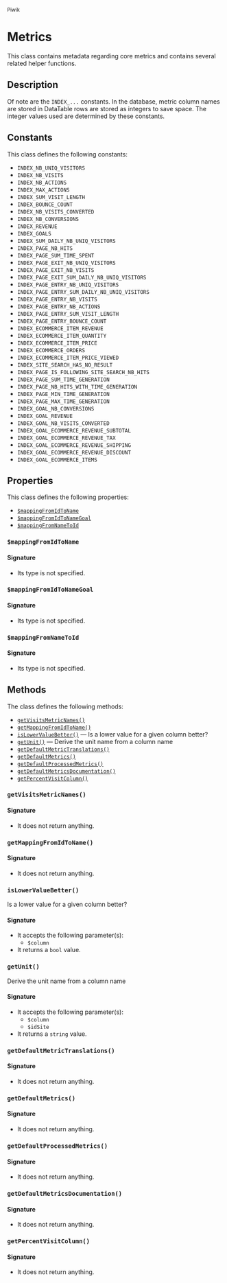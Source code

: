 <small>Piwik</small>

Metrics
=======

This class contains metadata regarding core metrics and contains several related helper functions.

Description
-----------

Of note are the `INDEX_...` constants. In the database, metric column names
are stored in DataTable rows are stored as integers to save space. The integer
values used are determined by these constants.


Constants
---------

This class defines the following constants:

- `INDEX_NB_UNIQ_VISITORS`
- `INDEX_NB_VISITS`
- `INDEX_NB_ACTIONS`
- `INDEX_MAX_ACTIONS`
- `INDEX_SUM_VISIT_LENGTH`
- `INDEX_BOUNCE_COUNT`
- `INDEX_NB_VISITS_CONVERTED`
- `INDEX_NB_CONVERSIONS`
- `INDEX_REVENUE`
- `INDEX_GOALS`
- `INDEX_SUM_DAILY_NB_UNIQ_VISITORS`
- `INDEX_PAGE_NB_HITS`
- `INDEX_PAGE_SUM_TIME_SPENT`
- `INDEX_PAGE_EXIT_NB_UNIQ_VISITORS`
- `INDEX_PAGE_EXIT_NB_VISITS`
- `INDEX_PAGE_EXIT_SUM_DAILY_NB_UNIQ_VISITORS`
- `INDEX_PAGE_ENTRY_NB_UNIQ_VISITORS`
- `INDEX_PAGE_ENTRY_SUM_DAILY_NB_UNIQ_VISITORS`
- `INDEX_PAGE_ENTRY_NB_VISITS`
- `INDEX_PAGE_ENTRY_NB_ACTIONS`
- `INDEX_PAGE_ENTRY_SUM_VISIT_LENGTH`
- `INDEX_PAGE_ENTRY_BOUNCE_COUNT`
- `INDEX_ECOMMERCE_ITEM_REVENUE`
- `INDEX_ECOMMERCE_ITEM_QUANTITY`
- `INDEX_ECOMMERCE_ITEM_PRICE`
- `INDEX_ECOMMERCE_ORDERS`
- `INDEX_ECOMMERCE_ITEM_PRICE_VIEWED`
- `INDEX_SITE_SEARCH_HAS_NO_RESULT`
- `INDEX_PAGE_IS_FOLLOWING_SITE_SEARCH_NB_HITS`
- `INDEX_PAGE_SUM_TIME_GENERATION`
- `INDEX_PAGE_NB_HITS_WITH_TIME_GENERATION`
- `INDEX_PAGE_MIN_TIME_GENERATION`
- `INDEX_PAGE_MAX_TIME_GENERATION`
- `INDEX_GOAL_NB_CONVERSIONS`
- `INDEX_GOAL_REVENUE`
- `INDEX_GOAL_NB_VISITS_CONVERTED`
- `INDEX_GOAL_ECOMMERCE_REVENUE_SUBTOTAL`
- `INDEX_GOAL_ECOMMERCE_REVENUE_TAX`
- `INDEX_GOAL_ECOMMERCE_REVENUE_SHIPPING`
- `INDEX_GOAL_ECOMMERCE_REVENUE_DISCOUNT`
- `INDEX_GOAL_ECOMMERCE_ITEMS`

Properties
----------

This class defines the following properties:

- [`$mappingFromIdToName`](#$mappingfromidtoname)
- [`$mappingFromIdToNameGoal`](#$mappingfromidtonamegoal)
- [`$mappingFromNameToId`](#$mappingfromnametoid)

<a name="mappingfromidtoname" id="mappingfromidtoname"></a>
<a name="mappingFromIdToName" id="mappingFromIdToName"></a>
### `$mappingFromIdToName`

#### Signature

- Its type is not specified.


<a name="mappingfromidtonamegoal" id="mappingfromidtonamegoal"></a>
<a name="mappingFromIdToNameGoal" id="mappingFromIdToNameGoal"></a>
### `$mappingFromIdToNameGoal`

#### Signature

- Its type is not specified.


<a name="mappingfromnametoid" id="mappingfromnametoid"></a>
<a name="mappingFromNameToId" id="mappingFromNameToId"></a>
### `$mappingFromNameToId`

#### Signature

- Its type is not specified.


Methods
-------

The class defines the following methods:

- [`getVisitsMetricNames()`](#getvisitsmetricnames)
- [`getMappingFromIdToName()`](#getmappingfromidtoname)
- [`isLowerValueBetter()`](#islowervaluebetter) &mdash; Is a lower value for a given column better?
- [`getUnit()`](#getunit) &mdash; Derive the unit name from a column name
- [`getDefaultMetricTranslations()`](#getdefaultmetrictranslations)
- [`getDefaultMetrics()`](#getdefaultmetrics)
- [`getDefaultProcessedMetrics()`](#getdefaultprocessedmetrics)
- [`getDefaultMetricsDocumentation()`](#getdefaultmetricsdocumentation)
- [`getPercentVisitColumn()`](#getpercentvisitcolumn)

<a name="getvisitsmetricnames" id="getvisitsmetricnames"></a>
<a name="getVisitsMetricNames" id="getVisitsMetricNames"></a>
### `getVisitsMetricNames()`

#### Signature

- It does not return anything.

<a name="getmappingfromidtoname" id="getmappingfromidtoname"></a>
<a name="getMappingFromIdToName" id="getMappingFromIdToName"></a>
### `getMappingFromIdToName()`

#### Signature

- It does not return anything.

<a name="islowervaluebetter" id="islowervaluebetter"></a>
<a name="isLowerValueBetter" id="isLowerValueBetter"></a>
### `isLowerValueBetter()`

Is a lower value for a given column better?

#### Signature

- It accepts the following parameter(s):
    - `$column`
- It returns a `bool` value.

<a name="getunit" id="getunit"></a>
<a name="getUnit" id="getUnit"></a>
### `getUnit()`

Derive the unit name from a column name

#### Signature

- It accepts the following parameter(s):
    - `$column`
    - `$idSite`
- It returns a `string` value.

<a name="getdefaultmetrictranslations" id="getdefaultmetrictranslations"></a>
<a name="getDefaultMetricTranslations" id="getDefaultMetricTranslations"></a>
### `getDefaultMetricTranslations()`

#### Signature

- It does not return anything.

<a name="getdefaultmetrics" id="getdefaultmetrics"></a>
<a name="getDefaultMetrics" id="getDefaultMetrics"></a>
### `getDefaultMetrics()`

#### Signature

- It does not return anything.

<a name="getdefaultprocessedmetrics" id="getdefaultprocessedmetrics"></a>
<a name="getDefaultProcessedMetrics" id="getDefaultProcessedMetrics"></a>
### `getDefaultProcessedMetrics()`

#### Signature

- It does not return anything.

<a name="getdefaultmetricsdocumentation" id="getdefaultmetricsdocumentation"></a>
<a name="getDefaultMetricsDocumentation" id="getDefaultMetricsDocumentation"></a>
### `getDefaultMetricsDocumentation()`

#### Signature

- It does not return anything.

<a name="getpercentvisitcolumn" id="getpercentvisitcolumn"></a>
<a name="getPercentVisitColumn" id="getPercentVisitColumn"></a>
### `getPercentVisitColumn()`

#### Signature

- It does not return anything.

